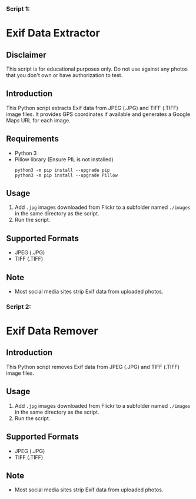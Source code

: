 ### Script 1:
# Exif Data Extractor

## Disclaimer
This script is for educational purposes only. Do not use against any photos that you don't own or have authorization to test.

## Introduction
This Python script extracts Exif data from JPEG (.JPG) and TIFF (.TIFF) image files. It provides GPS coordinates if available and generates a Google Maps URL for each image.

## Requirements
- Python 3
- Pillow library (Ensure PIL is not installed)
  ```
  python3 -m pip install --upgrade pip
  python3 -m pip install --upgrade Pillow
  ```

## Usage
1. Add `.jpg` images downloaded from Flickr to a subfolder named `./images` in the same directory as the script.
2. Run the script.

## Supported Formats
- JPEG (.JPG)
- TIFF (.TIFF)

## Note
- Most social media sites strip Exif data from uploaded photos.

### Script 2:
# Exif Data Remover

## Introduction
This Python script removes Exif data from JPEG (.JPG) and TIFF (.TIFF) image files.

## Usage
1. Add `.jpg` images downloaded from Flickr to a subfolder named `./images` in the same directory as the script.
2. Run the script.

## Supported Formats
- JPEG (.JPG)
- TIFF (.TIFF)

## Note
- Most social media sites strip Exif data from uploaded photos.

